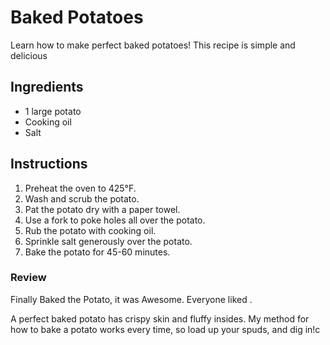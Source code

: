 # Baked Potatoes

Learn how to make perfect baked potatoes! This recipe is simple and delicious
## Ingredients

- 1 large potato
- Cooking oil
- Salt

## Instructions

1. Preheat the oven to 425°F.
2. Wash and scrub the potato.
3. Pat the potato dry with a paper towel.
4. Use a fork to poke holes all over the potato.
5. Rub the potato with cooking oil.
6. Sprinkle salt generously over the potato.
7. Bake the potato for 45-60 minutes.


### Review
  Finally Baked the Potato, it was Awesome. Everyone liked .

  A perfect baked potato has crispy skin and fluffy insides. My method for how to bake a potato works every time, so load up your spuds, and dig in!c
